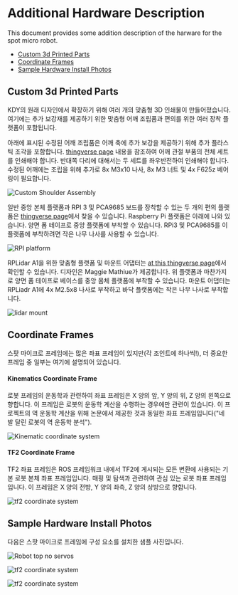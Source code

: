 # Additional Hardware Description
This document provides some addition description of the harware for the spot micro robot.

* [Custom 3d Printed Parts](#custom-3d-printed-parts)
* [Coordinate Frames](#coordinate-frames)
* [Sample Hardware Install Photos](#sample-hardware-installation-photos)


## Custom 3d Printed Parts

KDY의 원래 디자인에서 확장하기 위해 여러 개의 맞춤형 3D 인쇄물이 만들어졌습니다. 여기에는 추가 보강재를 제공하기 위한 맞춤형 어깨 조립품과 편의를 위한 여러 장착 플랫폼이 포함됩니다.

아래에 표시된 수정된 어깨 조립품은 어깨 축에 추가 보강을 제공하기 위해 추가 플라스틱 조각을 포함합니다. [thingverse page](https://www.thingiverse.com/thing:4591999) 내용을 참조하여 어깨 관절 부품의 전체 세트를 인쇄해야 합니다. 반대쪽 다리에 대해서는 두 세트를 좌우반전하여 인쇄해야 합니다. 수정된 어깨에는 조립을 위해 추가로 8x M3x10 나사, 8x M3 너트 및 4x F625z 베어링이 필요합니다.


![Custom Shoulder Assembly](../assets/custom_shoulder_assembly.jpg)

일반 중앙 본체 플랫폼과 RPI 3 및 PCA9685 보드를 장착할 수 있는 두 개의 편의 플랫폼은 [thingverse page](https://www.thingiverse.com/thing:4596267)에서 찾을 수 있습니다. Raspberry Pi 플랫폼은 아래에 나와 있습니다. 양면 폼 테이프로 중앙 플랫폼에 부착할 수 있습니다. RPi3 및 PCA9685를 이 플랫폼에 부착하려면 작은 나무 나사를 사용할 수 있습니다.

![RPI platform](../assets/rpi_platform.jpg)

RPLidar A1을 위한 맞춤형 플랫폼 및 마운트 어댑터는 [at this thingverse page](https://www.thingiverse.com/thing:4713180)에서 확인할 수 있습니다. 디자인은 Maggie Mathiue가 제공합니다. 위 플랫폼과 마찬가지로 양면 폼 테이프로 베이스를 중앙 몸체 플랫폼에 부착할 수 있습니다. 마운트 어댑터는 RPLiadr A1에 4x M2.5x8 나사로 부착하고 바닥 플랫폼에는 작은 나무 나사로 부착합니다.

![lidar mount](../assets/lidar_mount.jpg)



## Coordinate Frames
스팟 마이크로 프레임에는 많은 좌표 프레임이 있지만(각 조인트에 하나씩!), 더 중요한 프레임 중 일부는 여기에 설명되어 있습니다.

#### Kinematics Coordinate Frame
로봇 프레임의 운동학과 관련하여 좌표 프레임은 X 양의 앞, Y 양의 위, Z 양의 왼쪽으로 향합니다. 이 프레임은 로봇의 운동학 계산을 수행하는 경우에만 관련이 있습니다. 이 프로젝트의 역 운동학 계산을 위해 논문에서 제공한 것과 동일한 좌표 프레임입니다("네 발 달린 로봇의 역 운동학 분석").

![Kinematic coordinate system](../assets/kinematic_coord_system.jpg)

#### TF2 Coordinate Frame 
TF2 좌표 프레임은 ROS 프레임워크 내에서 TF2에 게시되는 모든 변환에 사용되는 기본 로봇 본체 좌표 프레임입니다. 매핑 및 탐색과 관련하여 관심 있는 로봇 좌표 프레임입니다. 이 프레임은 X 양의 전방, Y 양의 좌측, Z 양의 상방으로 향합니다.

![tf2 coordinate system](../assets/tf2_coord_system.jpg)


## Sample Hardware Install Photos
다음은 스팟 마이크로 프레임에 구성 요소를 설치한 샘플 사진입니다.


![Robot top no servos](../assets/robot_top_no_servos.jpg)

![tf2 coordinate system](../assets/robot_top.jpg)

![tf2 coordinate system](../assets/robot_bottom.jpg)
